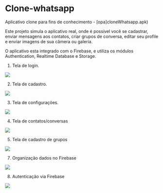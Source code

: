 # Clone-whatsapp

Aplicativo clone para fins de conhecimento - [opa]cloneWhatsapp.apk)

Este projeto simula o aplicativo real, onde é possível você se cadastrar, enviar mensagens aos contatos, criar grupos de conversa, editar seu profile e enviar imagens de sua câmera ou galeria.

O aplicativo esta integrado com o Firebase, e utiliza os módulos Authentication, Realtime Database e Storage.


1. Tela de login.

![](app/imagens/wtsLogin.png)

2. Tela de cadastro.

![](app/imagens/wtsCadastro.png)

3. Tela de configurações.

![](app/imagens/wtsConfiguracoes.png)

4. Tela de contatos/conversas

![](app/imagens/wtsContatos.png)

5. Tela de cadastro de grupos

![](app/imagens/wtsGrupos.png)

7. Organização dados no Firebase

![](app/imagens/wtsFirebase1.png)

8. Autenticação via Firebase

![](app/imagens/wtsFirebase2.png)
